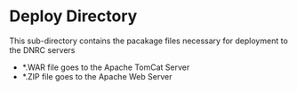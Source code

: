 # Deploy Directory
This sub-directory contains the pacakage files necessary for deployment to the DNRC servers
- *.WAR file goes to the Apache TomCat Server
- *.ZIP file goes to the Apache Web Server